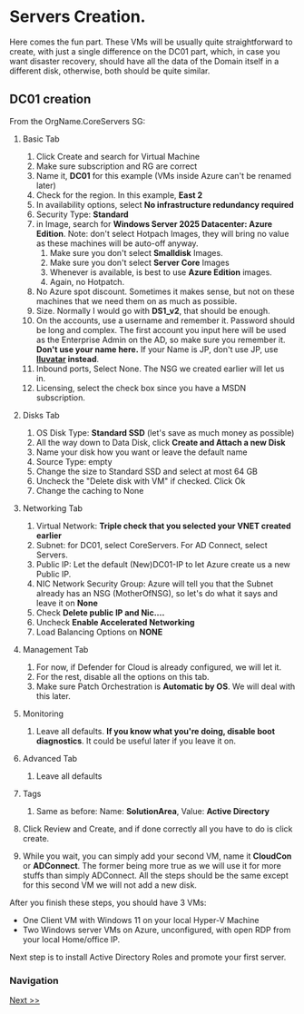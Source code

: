 # Servers Creation.
Here comes the fun part. These VMs will be usually quite straightforward to create, with just a single difference on the DC01 part, which, in case you want disaster recovery, should have all the data of the Domain itself in a different disk, otherwise, both should be quite similar. 

## DC01 creation
From the OrgName.CoreServers SG:

1. Basic Tab
   1. Click Create and search for Virtual Machine
   2.  Make sure subscription and RG are correct
   3.  Name it, **DC01** for this example (VMs inside Azure can't be renamed later)
   4.  Check for the region. In this example, **East 2**
   5.  In availability options, select **No infrastructure redundancy required**
   6.  Security Type: **Standard**
   7.  in Image, search for **Windows Server 2025 Datacenter: Azure Edition**. Note: don't select Hotpach Images, they will bring no value as these machines will be auto-off anyway. 
       1.  Make sure you don't select **Smalldisk** Images. 
       2.  Make sure you don't select **Server Core** Images
       3.  Whenever is available, is best to use **Azure Edition** images. 
       4.  Again, no Hotpatch. 
   8.  No Azure spot discount. Sometimes it makes sense, but not on these machines that we need them on as much as possible. 
   9.  Size. Normally I would go with **DS1_v2**, that should be enough. 
   10. On the accounts, use a username and remember it. Password should be long and complex. The first account you input here will be used as the Enterprise Admin on the AD, so make sure you remember it. **Don't use your name here.** If your Name is JP, don't use JP, use **[Iluvatar](https://tolkiengateway.net/wiki/Il%C3%BAvatar) instead**. 
   11. Inbound ports, Select None. The NSG we created earlier will let us in. 
   12. Licensing, select the check box since you have a MSDN subscription. 
 
2. Disks Tab
    1.  OS Disk Type: **Standard SSD** (let's save as much money as possible)
    2.  All the way down to Data Disk, click **Create and Attach a new Disk**
    3.  Name your disk how you want or leave the default name
    4.  Source Type: empty
    5.  Change the size to Standard SSD and select at most 64 GB
    6.  Uncheck the "Delete disk with VM" if checked. Click Ok
    7.  Change the caching to None
 3. Networking Tab
    1. Virtual Network: **Triple check that you selected your VNET created earlier**
    2. Subnet: for DC01, select CoreServers. For AD Connect, select Servers.
    3. Public IP: Let the default (New)DC01-IP to let Azure create us a new Public IP. 
    4. NIC Network Security Group: Azure will tell you that the Subnet already has an NSG (MotherOfNSG), so let's do what it says and leave it on **None**
    5. Check **Delete public IP and Nic....**
    6. Uncheck **Enable Accelerated Networking**
    7. Load Balancing Options on **NONE**
 4. Management Tab
    1. For now, if Defender for Cloud is already configured, we will let it. 
    2. For the rest, disable all the options on this tab. 
    3. Make sure Patch Orchestration is **Automatic by OS**. We will deal with this later.
 5. Monitoring
    1. Leave all defaults. **If you know what you're doing, disable boot diagnostics**. It could be useful later if you leave it on. 
 6. Advanced Tab
    1. Leave all defaults
 7. Tags
    1. Same as before: Name: **SolutionArea**, Value: **Active Directory**
 8. Click Review and Create, and if done correctly all you have to do is click create. 
 9. While you wait, you can simply add your second VM, name it **CloudCon** or **ADConnect**. The former being more true as we will use it for more stuffs than simply ADConnect. All the steps should be the same except for this second VM we will not add a new disk. 

After you finish these steps, you should have 3 VMs:
* One Client VM with Windows 11 on your local Hyper-V Machine
* Two Windows server VMs on Azure, unconfigured, with open RDP from your local Home/office IP. 

Next step is to install Active Directory Roles and promote your first server.   




### Navigation
[Next >>](/StepbyStep/4%20-%20Active%20Directory.md)